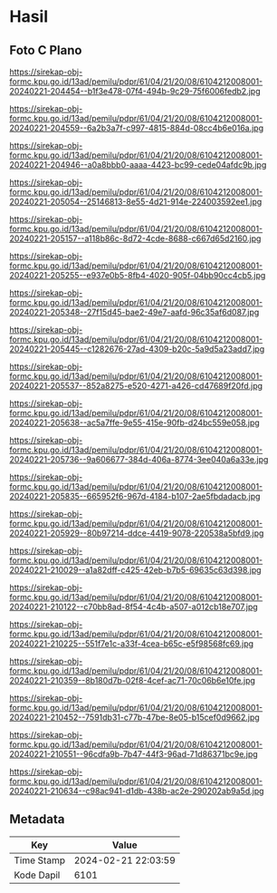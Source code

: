 # Hasil

## Foto C Plano

https://sirekap-obj-formc.kpu.go.id/13ad/pemilu/pdpr/61/04/21/20/08/6104212008001-20240221-204454--b1f3e478-07f4-494b-9c29-75f6006fedb2.jpg

https://sirekap-obj-formc.kpu.go.id/13ad/pemilu/pdpr/61/04/21/20/08/6104212008001-20240221-204559--6a2b3a7f-c997-4815-884d-08cc4b6e016a.jpg

https://sirekap-obj-formc.kpu.go.id/13ad/pemilu/pdpr/61/04/21/20/08/6104212008001-20240221-204946--a0a8bbb0-aaaa-4423-bc99-cede04afdc9b.jpg

https://sirekap-obj-formc.kpu.go.id/13ad/pemilu/pdpr/61/04/21/20/08/6104212008001-20240221-205054--25146813-8e55-4d21-914e-224003592ee1.jpg

https://sirekap-obj-formc.kpu.go.id/13ad/pemilu/pdpr/61/04/21/20/08/6104212008001-20240221-205157--a118b86c-8d72-4cde-8688-c667d65d2160.jpg

https://sirekap-obj-formc.kpu.go.id/13ad/pemilu/pdpr/61/04/21/20/08/6104212008001-20240221-205255--e937e0b5-8fb4-4020-905f-04bb90cc4cb5.jpg

https://sirekap-obj-formc.kpu.go.id/13ad/pemilu/pdpr/61/04/21/20/08/6104212008001-20240221-205348--27f15d45-bae2-49e7-aafd-96c35af6d087.jpg

https://sirekap-obj-formc.kpu.go.id/13ad/pemilu/pdpr/61/04/21/20/08/6104212008001-20240221-205445--c1282676-27ad-4309-b20c-5a9d5a23add7.jpg

https://sirekap-obj-formc.kpu.go.id/13ad/pemilu/pdpr/61/04/21/20/08/6104212008001-20240221-205537--852a8275-e520-4271-a426-cd47689f20fd.jpg

https://sirekap-obj-formc.kpu.go.id/13ad/pemilu/pdpr/61/04/21/20/08/6104212008001-20240221-205638--ac5a7ffe-9e55-415e-90fb-d24bc559e058.jpg

https://sirekap-obj-formc.kpu.go.id/13ad/pemilu/pdpr/61/04/21/20/08/6104212008001-20240221-205736--9a606677-384d-406a-8774-3ee040a6a33e.jpg

https://sirekap-obj-formc.kpu.go.id/13ad/pemilu/pdpr/61/04/21/20/08/6104212008001-20240221-205835--665952f6-967d-4184-b107-2ae5fbdadacb.jpg

https://sirekap-obj-formc.kpu.go.id/13ad/pemilu/pdpr/61/04/21/20/08/6104212008001-20240221-205929--80b97214-ddce-4419-9078-220538a5bfd9.jpg

https://sirekap-obj-formc.kpu.go.id/13ad/pemilu/pdpr/61/04/21/20/08/6104212008001-20240221-210029--a1a82dff-c425-42eb-b7b5-69635c63d398.jpg

https://sirekap-obj-formc.kpu.go.id/13ad/pemilu/pdpr/61/04/21/20/08/6104212008001-20240221-210122--c70bb8ad-8f54-4c4b-a507-a012cb18e707.jpg

https://sirekap-obj-formc.kpu.go.id/13ad/pemilu/pdpr/61/04/21/20/08/6104212008001-20240221-210225--551f7e1c-a33f-4cea-b65c-e5f98568fc69.jpg

https://sirekap-obj-formc.kpu.go.id/13ad/pemilu/pdpr/61/04/21/20/08/6104212008001-20240221-210359--8b180d7b-02f8-4cef-ac71-70c06b6e10fe.jpg

https://sirekap-obj-formc.kpu.go.id/13ad/pemilu/pdpr/61/04/21/20/08/6104212008001-20240221-210452--7591db31-c77b-47be-8e05-b15cef0d9662.jpg

https://sirekap-obj-formc.kpu.go.id/13ad/pemilu/pdpr/61/04/21/20/08/6104212008001-20240221-210551--96cdfa9b-7b47-44f3-96ad-71d86371bc9e.jpg

https://sirekap-obj-formc.kpu.go.id/13ad/pemilu/pdpr/61/04/21/20/08/6104212008001-20240221-210634--c98ac941-d1db-438b-ac2e-290202ab9a5d.jpg


## Metadata

| Key        | Value               |
| ---------- | ------------------- |
| Time Stamp | 2024-02-21 22:03:59 |
| Kode Dapil | 6101                |



